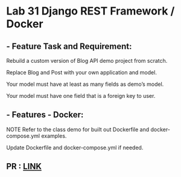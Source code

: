 # Lab 31 Django REST Framework / Docker 


## - Feature Task and Requirement:

Rebuild a custom version of Blog API demo project from scratch.

Replace Blog and Post with your own application and model.

Your model must have at least as many fields as demo’s model.

Your model must have one field that is a foreign key to user.



## - Features - Docker:

NOTE Refer to the class demo for built out Dockerfile and docker-compose.yml examples.

Update Dockerfile and docker-compose.yml if needed.


## PR : [LINK](https://github.com/hind-hb/drf-api/branches)
